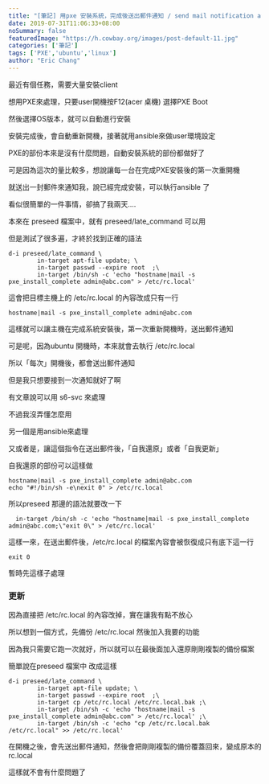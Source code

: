 ```yaml
---
title: "[筆記] 用pxe 安裝系統，完成後送出郵件通知 / send mail notification after pxe install"
date: 2019-07-31T11:06:33+08:00
noSummary: false
featuredImage: "https://h.cowbay.org/images/post-default-11.jpg"
categories: ['筆記']
tags: ['PXE','ubuntu','linux']
author: "Eric Chang"
---
```


最近有個任務，需要大量安裝client

想用PXE來處理，只要user開機按F12(acer 桌機) 選擇PXE Boot

然後選擇OS版本，就可以自動進行安裝

安裝完成後，會自動重新開機，接著就用ansible來做user環境設定

PXE的部份本來是沒有什麼問題，自動安裝系統的部份都做好了

可是因為這次的量比較多，想說讓每一台在完成PXE安裝後的第一次重開機

就送出一封郵件來通知我，說已經完成安裝，可以執行ansible 了

看似很簡單的一件事情，卻搞了我兩天....

<!--more-->

本來在 preseed 檔案中，就有 preseed/late_command 可以用

但是測試了很多遍，才終於找到正確的語法

```
d-i preseed/late_command \
        in-target apt-file update; \
        in-target passwd --expire root  ;\
        in-target /bin/sh -c 'echo "hostname|mail -s pxe_install_complete admin@abc.com" > /etc/rc.local'                                             
```

這會把目標主機上的 /etc/rc.local 的內容改成只有一行
```
hostname|mail -s pxe_install_complete admin@abc.com
```

這樣就可以讓主機在完成系統安裝後，第一次重新開機時，送出郵件通知

可是呢，因為ubuntu 開機時，本來就會去執行 /etc/rc.local

所以「每次」開機後，都會送出郵件通知

但是我只想要接到一次通知就好了啊

有文章說可以用 s6-svc 來處理

不過我沒弄懂怎麼用

另一個是用ansible來處理

又或者是，讓這個指令在送出郵件後，「自我還原」或者「自我更新」

自我還原的部份可以這樣做

```
hostname|mail -s pxe_install_complete admin@abc.com 
echo "#!/bin/sh -e\nexit 0" > /etc/rc.local
```

所以preseed 那邊的語法就要改一下
```
  in-target /bin/sh -c 'echo "hostname|mail -s pxe_install_complete admin@abc.com;\"exit 0\" > /etc/rc.local' 
```

這樣一來，在送出郵件後，/etc/rc.local 的檔案內容會被恢復成只有底下這一行
```
exit 0
```
暫時先這樣子處理

### 更新 ###

因為直接把 /etc/rc.local 的內容改掉，實在讓我有點不放心

所以想到一個方式，先備份 /etc/rc.local 然後加入我要的功能

因為我只需要它跑一次就好，所以就可以在最後面加入還原剛剛複製的備份檔案

簡單說在preseed 檔案中 改成這樣
```
d-i preseed/late_command \
        in-target apt-file update; \
        in-target passwd --expire root  ;\
        in-target cp /etc/rc.local /etc/rc.local.bak ;\
        in-target /bin/sh -c 'echo "hostname|mail -s pxe_install_complete admin@abc.com" > /etc/rc.local' ;\
        in-target /bin/sh -c 'echo "cp /etc/rc.local.bak /etc/rc.local" >> /etc/rc.local'
```

在開機之後，會先送出郵件通知，然後會把剛剛複製的備份覆蓋回來，變成原本的 rc.local

這樣就不會有什麼問題了


